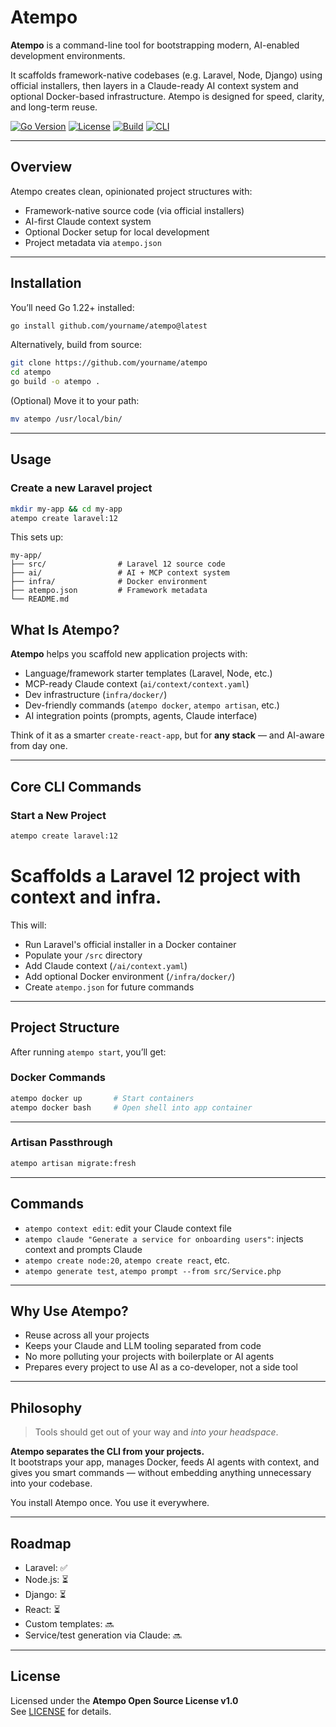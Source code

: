 # Atempo

**Atempo** is a command-line tool for bootstrapping modern, AI-enabled development environments.

It scaffolds framework-native codebases (e.g. Laravel, Node, Django) using official installers, then layers in a Claude-ready AI context system and optional Docker-based infrastructure. Atempo is designed for speed, clarity, and long-term reuse.

[![Go Version](https://img.shields.io/badge/go-1.22+-brightgreen.svg)](https://golang.org)
[![License](https://img.shields.io/badge/license-Atempo%20OSL-blue)](./LICENSE)
[![Build](https://img.shields.io/badge/build-passing-brightgreen)]()
[![CLI](https://img.shields.io/badge/cli-atempo-informational)]()

---

## Overview

Atempo creates clean, opinionated project structures with:

- Framework-native source code (via official installers)
- AI-first Claude context system
- Optional Docker setup for local development
- Project metadata via `atempo.json`

---

## Installation

You’ll need Go 1.22+ installed:

```bash
go install github.com/yourname/atempo@latest
```

Alternatively, build from source:

```bash
git clone https://github.com/yourname/atempo
cd atempo
go build -o atempo .
```

(Optional) Move it to your path:

```bash
mv atempo /usr/local/bin/
```

---

## Usage

### Create a new Laravel project

```bash
mkdir my-app && cd my-app
atempo create laravel:12
```

This sets up:

```
my-app/
├── src/                # Laravel 12 source code
├── ai/                 # AI + MCP context system
├── infra/              # Docker environment
├── atempo.json         # Framework metadata
└── README.md
```

## What Is Atempo?

**Atempo** helps you scaffold new application projects with:

- Language/framework starter templates (Laravel, Node, etc.)
- MCP-ready Claude context (`ai/context/context.yaml`)
- Dev infrastructure (`infra/docker/`)
- Dev-friendly commands (`atempo docker`, `atempo artisan`, etc.)
- AI integration points (prompts, agents, Claude interface)

Think of it as a smarter `create-react-app`, but for **any stack** — and AI-aware from day one.

---

## Core CLI Commands

### Start a New Project
```bash
atempo create laravel:12
```

Scaffolds a Laravel 12 project with context and infra.
=======
This will:

- Run Laravel's official installer in a Docker container
- Populate your `/src` directory
- Add Claude context (`/ai/context.yaml`)
- Add optional Docker environment (`/infra/docker/`)
- Create `atempo.json` for future commands

---

## Project Structure

After running `atempo start`, you’ll get:

### Docker Commands
```bash
atempo docker up       # Start containers
atempo docker bash     # Open shell into app container
```

---

### Artisan Passthrough
```bash
atempo artisan migrate:fresh
```

---

## Commands

- `atempo context edit`: edit your Claude context file
- `atempo claude "Generate a service for onboarding users"`: injects context and prompts Claude
- `atempo create node:20`, `atempo create react`, etc.
- `atempo generate test`, `atempo prompt --from src/Service.php`

---

## Why Use Atempo?

- Reuse across all your projects
- Keeps your Claude and LLM tooling separated from code
- No more polluting your projects with boilerplate or AI agents
- Prepares every project to use AI as a co-developer, not a side tool

---

## Philosophy

> Tools should get out of your way and *into your headspace*.

**Atempo separates the CLI from your projects.**  
It bootstraps your app, manages Docker, feeds AI agents with context, and gives you smart commands — without embedding anything unnecessary into your codebase.

You install Atempo once. You use it everywhere.

---

## Roadmap

- Laravel: ✅
- Node.js: ⏳
- Django: ⏳
- React: ⏳
- Custom templates: 🔜
- Service/test generation via Claude: 🔜

---

## License

Licensed under the **Atempo Open Source License v1.0**  
See [LICENSE](./LICENSE) for details.
